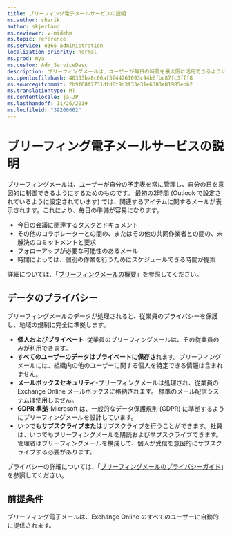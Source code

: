 ```yaml
---
title: ブリーフィング電子メールサービスの説明
ms.author: sharik
author: skjerland
ms.reviewer: v-midehm
ms.topic: reference
ms.service: o365-administration
localization_priority: normal
ms.prod: mya
ms.custom: Adm_ServiceDesc
description: ブリーフィングメールは、ユーザーが毎日の時間を最大限に活用できるようにします。 さまざまな要素にまたがる機会を特定し、タイムリーな事前通知を提供します。
ms.openlocfilehash: 40333ba8c66af3f44261093c94b6fbc87fc3fff8
ms.sourcegitcommit: 2b9f68f7731dfd6f9d3f33e31e6303e81985ebb2
ms.translationtype: MT
ms.contentlocale: ja-JP
ms.lasthandoff: 11/26/2019
ms.locfileid: "39260662"
---
```

# <a name="briefing-email-service-description"></a>ブリーフィング電子メールサービスの説明

ブリーフィングメールは、ユーザーが自分の予定表を常に管理し、自分の日を意図的に制御できるようにするためのものです。 最初の2時間 (Outlook で設定されているように設定されています) では、関連するアイテムに関するメールが表示されます。これにより、毎日の準備が容易になります。

* 今日の会議に関連するタスクとドキュメント
* その他のコラボレーターとの間の、またはその他の共同作業者との間の、未解決のコミットメントと要求
* フォローアップが必要な可能性のあるメール
* 時間によっては、個別の作業を行うためにスケジュールできる時間が提案

詳細については、「[ブリーフィングメールの概要](https://docs.microsoft.com/Briefing/be-overview)」を参照してください。

## <a name="data-privacy"></a>データのプライバシー

ブリーフィングメールのデータが処理されると、従業員のプライバシーを保護し、地域の規制に完全に準拠します。

* **個人およびプライベート**-従業員のブリーフィングメールは、その従業員のみが利用できます。
* **すべてのユーザーのデータはプライベートに保存さ**れます。ブリーフィングメールには、組織内の他のユーザーに関する個人を特定できる情報は含まれません。
* **メールボックスセキュリティ**-ブリーフィングメールは処理され、従業員の Exchange Online メールボックスに格納されます。 標準のメール配信システムは使用しません。
* **GDPR 準拠**-Microsoft は、一般的なデータ保護規則 (GDPR) に準拠するようにブリーフィングメールを設計しています。
* いつでも**サブスクライブまたは**サブスクライブを行うことができます。社員は、いつでもブリーフィングメールを購読およびサブスクライブできます。 管理者はブリーフィングメールを構成して、個人が受信を意図的にサブスクライブする必要があります。

プライバシーの詳細については、「[ブリーフィングメールのプライバシーガイド](https://docs.microsoft.com/Briefing/be-privacy)」を参照してください。

## <a name="prerequisites"></a>前提条件

ブリーフィング電子メールは、Exchange Online のすべてのユーザーに自動的に提供されます。